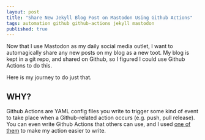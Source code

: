 ```yaml
---
layout: post
title: "Share New Jekyll Blog Post on Mastodon Using Github Actions"
tags: automation github github-actions jekyll mastodon
published: true
---
```


Now that I use Mastodon as my daily social media outlet, I want to automagically share any new posts on my blog as a new toot. My blog is kept in a git repo, and shared on Github, so I figured I could use Github Actions to do this.

Here is my journey to do just that.

<!--more-->

## WHY?

Github Actions are YAML config files you write to trigger some kind of event to take place when a Github-related action occurs (e.g. push, pull release). You can even write Github Actions that others can use, and I used [one of them](https://github.com/cbrgm/mastodon-github-action) to make my action easier to write.
